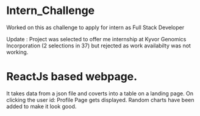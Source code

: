 # Intern_Challenge
Worked on this as challenge to apply for intern as Full Stack Developer

Update : Project was selected to offer me internship at Kyvor Genomics Incorporation (2 selections in 37) but rejected as work availabilty was not working.

# ReactJs based webpage. 

It takes data from a json file and coverts into a table on a landing page. 
On clicking the user id: Profile Page gets displayed. 
Random charts have been added to make it look good. 


